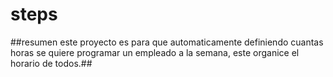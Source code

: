 # steps
##resumen este proyecto es para que automaticamente definiendo cuantas horas se quiere programar un empleado a la semana, este organice el horario de todos.##

